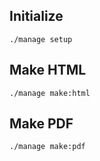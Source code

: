 ## Initialize

```
./manage setup
```

## Make HTML

```
./manage make:html
```

## Make PDF

```
./manage make:pdf
```
